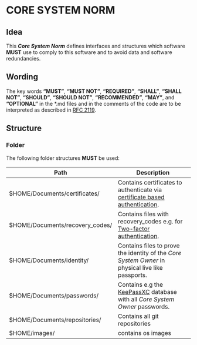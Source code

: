 # CORE SYSTEM NORM

## Idea
This ***Core System Norm*** defines interfaces and structures which software **MUST** use to comply to this software and to avoid data and software redundancies.

## Wording
The key words **“MUST”**, **“MUST NOT”**, **“REQUIRED”**, **“SHALL”**, **“SHALL NOT”**, **“SHOULD”**,
**“SHOULD NOT”**, **“RECOMMENDED”**, **“MAY”**, and **“OPTIONAL”** in the \*.md files and in the comments of the code are to be
interpreted as described in [RFC 2119](https://tools.ietf.org/html/rfc2119).


## Structure
### Folder
The following folder structures **MUST** be used:

| Path                        | Description |
|---|---|
$HOME/Documents/certificates/ | Contains certificates to authenticate via [certificate based authentication](https://blog.couchbase.com/x-509-certificate-based-authentication/). |
| $HOME/Documents/recovery_codes/ | Contains files with recovery_codes e.g. for [Two-factor authentication](https://en.wikipedia.org/wiki/Multi-factor_authentication). |
| $HOME/Documents/identity/ | Contains files to prove the identity of the *Core System Owner* in physical live like passports. |
| $HOME/Documents/passwords/ | Contains e.g the [KeePassXC](https://keepassxc.org/) database with all *Core System Owner* passwords. |
| $HOME/Documents/repositories/ | Contains all git repositories |
| $HOME/images/ | contains os images|
